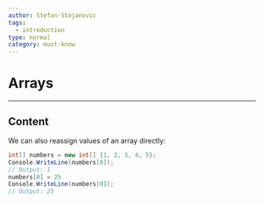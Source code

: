 ```yaml
---
author: Stefan-Stojanovic
tags:
  - introduction
type: normal
category: must-know
---
```


# Arrays

---

## Content

We can also reassign values of an array directly:
```csharp
int[] numbers = new int[] {1, 2, 3, 4, 5};
Console.WriteLine(numbers[0]);  
// Output: 1
numbers[0] = 25
Console.WriteLine(numbers[0]);  
// Output: 25
```

